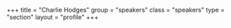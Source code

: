 +++
title = "Charlie Hodges"
group = "speakers"
class = "speakers"
type = "section"
layout = "profile"
+++
